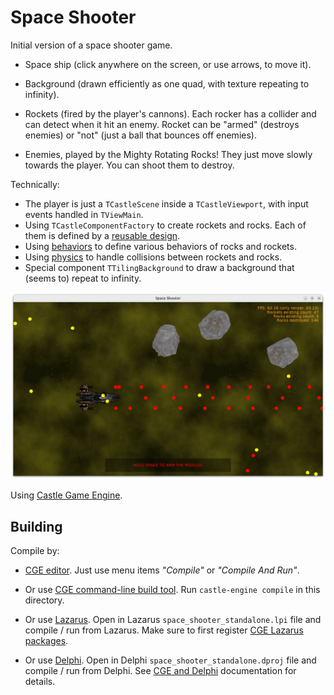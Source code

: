 # Space Shooter

Initial version of a space shooter game.

- Space ship (click anywhere on the screen, or use arrows, to move it).

- Background (drawn efficiently as one quad, with texture repeating to infinity).

- Rockets (fired by the player's cannons). Each rocker has a collider and can detect when it hit an enemy. Rocket can be "armed" (destroys enemies) or "not" (just a ball that bounces off enemies).

- Enemies, played by the Mighty Rotating Rocks! They just move slowly towards the player. You can shoot them to destroy.

Technically:

- The player is just a `TCastleScene` inside a `TCastleViewport`, with input events handled in `TViewMain`.
- Using `TCastleComponentFactory` to create rockets and rocks. Each of them is defined by a [reusable design](https://castle-engine.io/reuse_design).
- Using [behaviors](https://castle-engine.io/behaviors) to define various behaviors of rocks and rockets.
- Using [physics](https://castle-engine.io/physics) to handle collisions between rockets and rocks.
- Special component `TTilingBackground` to draw a background that (seems to) repeat to infinity.

![Screenshot](screenshot.png)

Using [Castle Game Engine](https://castle-engine.io/).

## Building

Compile by:

- [CGE editor](https://castle-engine.io/editor). Just use menu items _"Compile"_ or _"Compile And Run"_.

- Or use [CGE command-line build tool](https://castle-engine.io/build_tool). Run `castle-engine compile` in this directory.

- Or use [Lazarus](https://www.lazarus-ide.org/). Open in Lazarus `space_shooter_standalone.lpi` file and compile / run from Lazarus. Make sure to first register [CGE Lazarus packages](https://castle-engine.io/lazarus).

- Or use [Delphi](https://www.embarcadero.com/products/Delphi). Open in Delphi `space_shooter_standalone.dproj` file and compile / run from Delphi. See [CGE and Delphi](https://castle-engine.io/delphi) documentation for details.